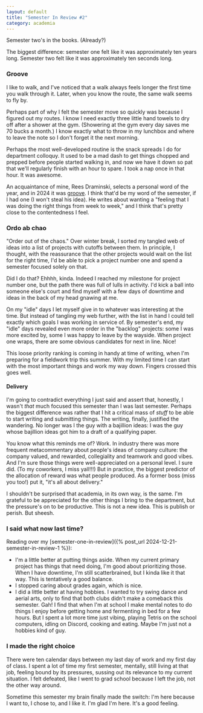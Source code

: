```yaml
---
layout: default
title: "Semester In Review #2"
category: academia
---
```


Semester two's in the books. (Already?)

The biggest difference: semester one felt like it was approximately ten years long. Semester two felt like it was approximately ten seconds long.

### Groove

I like to walk, and I've noticed that a walk always feels longer the first time you walk through it. Later, when you know the route, the same walk seems to fly by.

Perhaps part of why I felt the semester move so quickly was because I figured out my routes. I know I need exactly three little hand towels to dry off after a shower at the gym. (Showering at the gym every day saves me 70 bucks a month.) I know exactly what to throw in my lunchbox and where to leave the note so I don't forget it the next morning.

Perhaps the most well-developed routine is the snack spreads I do for department colloquy. It used to be a mad dash to get things chopped and prepped before people started walking in, and now we have it down so pat that we'll regularly finish with an hour to spare. I took a nap once in that hour. It was awesome.

An acquaintance of mine, Rees Draminski, selects a personal word of the year, and in 2024 it was [groove](https://reeswrites.com/posts/finding-my-groove-2024/). I think that'd be my word of the semester, if I had one (I won't steal his idea). He writes about wanting a "feeling that I was doing the right things from week to week," and I think that's pretty close to the contentedness I feel.

### Ordo ab chao

"Order out of the chaos." Over winter break, I sorted my tangled web of ideas into a list of projects with cutoffs between them. In principle, I thought, with the reassurance that the other projects would wait on the list for the right time, I'd be able to pick a project number one and spend a semester focused solely on that.

Did I do that? Ehhhh, kinda. Indeed I reached my milestone for project number one, but the path there was full of lulls in activity. I'd kick a ball into someone else's court and find myself with a few days of downtime and ideas in the back of my head gnawing at me.

On my "idle" days I let myself give in to whatever was interesting at the time. But instead of tangling my web further, with the list in hand I could tell exactly which goals I was working in service of. By semester's end, my "idle" days revealed even more order in the "backlog" projects: some I was more excited by, some I was happy to leave by the wayside. When project one wraps, there are some obvious candidates for next in line. Nice!

This loose priority ranking is coming in handy at time of writing, when I'm preparing for a fieldwork trip this summer. With my limited time I can start with the most important things and work my way down. Fingers crossed this goes well.

#### Delivery

I'm going to contradict everything I just said and assert that, honestly, I wasn't *that* much focused this semester than I was last semester. Perhaps the biggest difference was rather that I hit a critical mass of *stuff* to be able to start writing and submitting things. The writing, finally, justified the wandering. No longer was I the guy with a bajillion ideas: I was the guy whose bajillion ideas got him to a draft of a qualifying paper.

You know what this reminds me of? Work. In industry there was more frequent metacommentary about people's ideas of company culture: the company valued, and rewarded, collegiality and teamwork and good vibes. And I'm sure those things were well-appreciated on a personal level. I sure did. (To my coworkers, I miss yall!!!) But in practice, the biggest predictor of the allocation of reward was what people produced. As a former boss (miss you too!) put it, "it's all about delivery."

I shouldn't be surprised that academia, in its own way, is the same. I'm grateful to be appreciated for the other things I bring to the department, but the pressure's on to be productive. This is not a new idea. This is publish or perish. But sheesh.

### I said what now last time?

Reading over my [semester-one-in-review]({% post_url 2024-12-21-semester-in-review-1 %}):

* I'm a little better at putting things aside. When my current primary project has things that need doing, I'm good about prioritizing those. When I have downtime, I'm still scatterbrained, but I kinda like it that way. This is tentatively a good balance.
* I stopped caring about grades again, which is nice.
* I did a little better at having hobbies. I wanted to try swing dance and aerial arts, only to find that both clubs didn't make a comeback this semester. Gah! I find that when I'm at school I make mental notes to do things I enjoy before getting home and fermenting in bed for a few hours. But I spent a lot more time just vibing, playing Tetris on the school computers, idling on Discord, cooking and eating. Maybe I'm just not a hobbies kind of guy.

### I made the right choice

There were ten calendar days between my last day of work and my first day of class. I spent a lot of time my first semester, mentally, still living at that job, feeling bound by its pressures, sussing out its relevance to my current situation. I felt defeated, like I went to grad school because I left the job, not the other way around.

Sometime this semester my brain finally made the switch: I'm here because I want to, I chose to, and I like it. I'm glad I'm here. It's a good feeling.